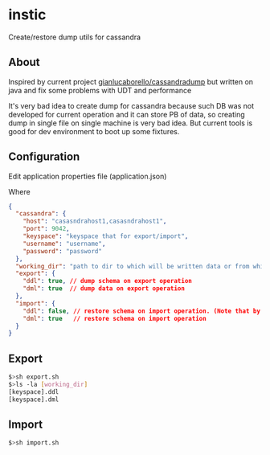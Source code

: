 # instic
Create/restore dump utils for cassandra

## About

Inspired by current project [gianlucaborello/cassandradump](https://github.com/gianlucaborello/cassandradump) but written on java and fix some problems with UDT and performance 

It's very bad idea to create dump for cassandra because such DB was not developed for current operation and it can store PB
 of data, so creating dump in single file on single machine is very bad idea. But current tools is good for dev environment to boot up some fixtures.
 
 

## Configuration

Edit application properties file (application.json)

Where

```json
{
  "cassandra": {
    "host": "casasndrahost1,casasndrahost1",
    "port": 9042,
    "keyspace": "keyspace that for export/import",
    "username": "username",
    "password": "password"
  },
  "working_dir": "path to dir to which will be written data or from which data will be imported",
  "export": {
    "ddl": true, // dump schema on export operation
    "dml": true  // dump data on export operation
  },
  "import": {
    "ddl": false, // restore schema on import operation. (Note that by default `system` keyspace will be used so user must hava enogh grants)
    "dml": true   // restore schema on import operation
  }
}
```

## Export
```bash
$>sh export.sh
$>ls -la [working_dir]
[keyspace].ddl
[keyspace].dml
```


## Import
```bash
$>sh import.sh
```
